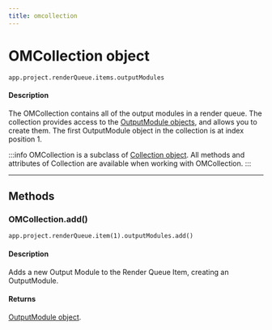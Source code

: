 ```yaml
---
title: omcollection
---
```

# OMCollection object

`app.project.renderQueue.items.outputModules`

#### Description

The OMCollection contains all of the output modules in a render queue. The collection provides access to the [OutputModule objects](../outputmodule), and allows you to create them. The first OutputModule object in the collection is at index position 1.

:::info
OMCollection is a subclass of [Collection object](../../other/collection). All methods and attributes of Collection are available when working with OMCollection.
:::


---

## Methods

### OMCollection.add()

`app.project.renderQueue.item(1).outputModules.add()`

#### Description

Adds a new Output Module to the Render Queue Item, creating an OutputModule.

#### Returns

[OutputModule object](../outputmodule).

